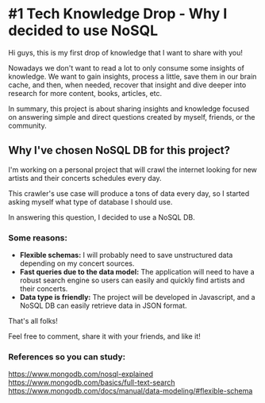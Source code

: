 # #1 Tech Knowledge Drop - Why I decided to use NoSQL

Hi guys, this is my first drop of knowledge that I want to share with you!

Nowadays we don't want to read a lot to only consume some insights of knowledge. We want to gain insights, process a little, save them in our brain cache, and then, when needed, recover that insight and dive deeper into research for more content, books, articles, etc.

In summary, this project is about sharing insights and knowledge focused on answering simple and direct questions created by myself, friends, or the community.


## Why I've chosen NoSQL DB for this project?

I'm working on a personal project that will crawl the internet looking for new artists and their concerts schedules every day.

This crawler's use case will produce a tons of data every day, so I started asking myself what type of database I should use. 

In answering this question, I decided to use a NoSQL DB. 

### Some reasons:
- **Flexible schemas:** I will probably need to save unstructured data depending on my concert sources.
- **Fast queries due to the data model:** The application will need to have a robust search engine so users can easily and quickly find artists and their concerts.
- **Data type is friendly:** The project will be developed in Javascript, and a NoSQL DB can easily retrieve data in JSON format.

That's all folks!

Feel free to comment, share it with your friends, and like it!

### References so you can study: 
https://www.mongodb.com/nosql-explained
https://www.mongodb.com/basics/full-text-search
https://www.mongodb.com/docs/manual/data-modeling/#flexible-schema
